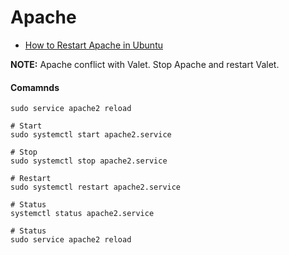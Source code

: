 # Apache

- [How to Restart Apache in Ubuntu](https://linuxhandbook.com/restart-apache-ubuntu/)

**NOTE:** Apache conflict with Valet. Stop Apache and restart Valet.

#### Comamnds

```
sudo service apache2 reload

# Start
sudo systemctl start apache2.service

# Stop
sudo systemctl stop apache2.service

# Restart
sudo systemctl restart apache2.service

# Status
systemctl status apache2.service

# Status
sudo service apache2 reload
```
